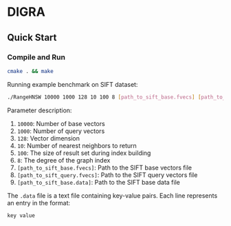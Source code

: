 # DIGRA

## Quick Start

### Compile and Run

```bash
cmake . && make
```

Running example benchmark on SIFT dataset:
```bash
./RangeHNSW 10000 1000 128 10 100 8 [path_to_sift_base.fvecs] [path_to_sift_query.fvecs] [path_to_sift_base.data]
```

Parameter description:

1. `10000`: Number of base vectors
2. `1000`: Number of query vectors
3. `128`: Vector dimension
4. `10`: Number of nearest neighbors to return
5. `100`: The size of result set during index building
6. `8`: The degree of the graph index 
7. `[path_to_sift_base.fvecs]`: Path to the SIFT base vectors file
8. `[path_to_sift_query.fvecs]`: Path to the SIFT query vectors file
9. `[path_to_sift_base.data]`: Path to the SIFT base data file

The `.data` file is a text file containing key-value pairs. Each line represents an entry in the format:

```
key value
```
